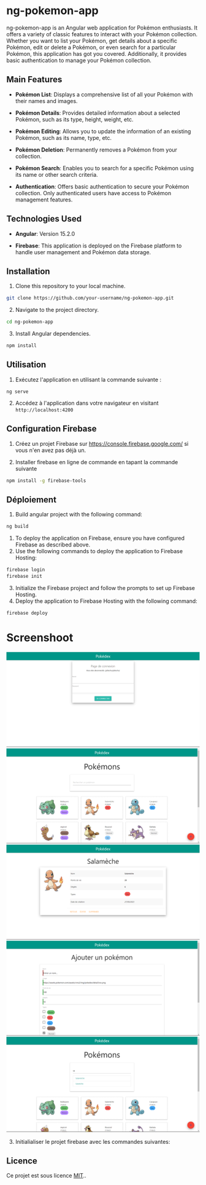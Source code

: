 # ng-pokemon-app

ng-pokemon-app is an Angular web application for Pokémon enthusiasts. It offers a variety of classic features to interact with your Pokémon collection. Whether you want to list your Pokémon, get details about a specific Pokémon, edit or delete a Pokémon, or even search for a particular Pokémon, this application has got you covered. Additionally, it provides basic authentication to manage your Pokémon collection.

## Main Features

- **Pokémon List**: Displays a comprehensive list of all your Pokémon with their names and images.

- **Pokémon Details**: Provides detailed information about a selected Pokémon, such as its type, height, weight, etc.

- **Pokémon Editing**: Allows you to update the information of an existing Pokémon, such as its name, type, etc.

- **Pokémon Deletion**: Permanently removes a Pokémon from your collection.

- **Pokémon Search**: Enables you to search for a specific Pokémon using its name or other search criteria.

- **Authentication**: Offers basic authentication to secure your Pokémon collection. Only authenticated users have access to Pokémon management features.

## Technologies Used

- **Angular**: Version 15.2.0

- **Firebase**: This application is deployed on the Firebase platform to handle user management and Pokémon data storage.

## Installation

1. Clone this repository to your local machine.

```bash
git clone https://github.com/your-username/ng-pokemon-app.git
```

2. Navigate to the project directory.

```bash
cd ng-pokemon-app
```

3. Install Angular dependencies.

```bash
npm install
```

## Utilisation

1. Exécutez l'application en utilisant la commande suivante :

```
ng serve
```

2. Accédez à l'application dans votre navigateur en visitant `http://localhost:4200`

## Configuration Firebase

1. Créez un projet Firebase sur https://console.firebase.google.com/ si vous n'en avez pas déjà un.

2. Installer firebase en ligne de commande en tapant la commande suivante

```bash
npm install -g firebase-tools
```

## Déploiement

1. Build angular project with the following command:

```bash
ng build
```

1. To deploy the application on Firebase, ensure you have configured Firebase as described above.
2. Use the following commands to deploy the application to Firebase Hosting:

```bash
firebase login
firebase init
```

3. Initialize the Firebase project and follow the prompts to set up Firebase Hosting.
4. Deploy the application to Firebase Hosting with the following command:

```bash
firebase deploy
```

# Screenshoot
![Login Page](/src/assets/screens/ngpokemon_login_page.png)
![Pokemon List Page](/src/assets/screens/ngpokemon_list_page.png)
![Detail Pokemon Page](/src/assets/screens/ngpokemon_detail_page.png)
![Add Pokemon Page](/src/assets/screens/ngpokemon_add_page.png)
![Search Pokemon](/src/assets/screens/ngpokemon_search_pokemon.png)

3. Initialialiser le projet firebase avec les commandes suivantes:

## Licence

Ce projet est sous licence [MIT](https://opensource.org/licenses/MIT)..
